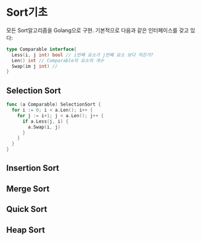 # Sort기초

모든 Sort알고리즘을 Golang으로 구현. 기본적으로 다음과 같은 인터페이스를 갖고 있다:

```go
type Comparable interface{
  Less(i, j int) bool // i번째 요소가 j번쨰 요소 보다 작은가?
  Len() int // Comparable의 요소의 개수
  Swap(im j int) //
}
```

## Selection Sort

```go
func (a Comparable) SelectionSort {
  for i := 0; i < a.Len(); i++ {
    for j := i+1; j < a.Len(); j++ {
      if a.Less(j, i) {
        a.Swap(i, j)
      }
    }
  }
}
```

## Insertion Sort

## Merge Sort

## Quick Sort

## Heap Sort
